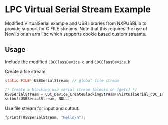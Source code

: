 # LPC Virtual Serial Stream Example

Modified VirtualSerial example and USB libraries from NXPUSBLib to provide support for C FILE streams.
Note that this requires the use of Newlib or an arm libc which supports cookie based custom streams.

Usage
-----

Include the modified
`CDCClassDevice.c` and `CDCClassDevice.h`

Create a file stream:

```c
static FILE* USBSerialStream; // global file stream

/* Create a blocking usb serial stream (blocks on fgetc) */
USBSerialStream = CDC_Device_CreateBlockingStream(&VirtualSerial_CDC_Interface);
setbuf(USBSerialStream, NULL);
```

Use file stream for input and output:
```c
fprintf(USBSerialStream, "Hello\n");
```
